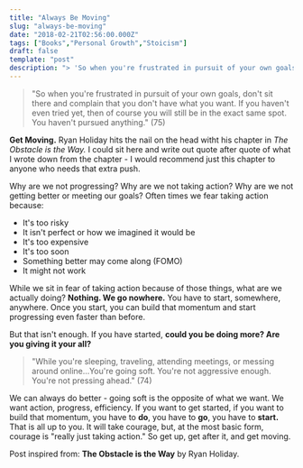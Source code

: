 ```yaml
---
title: "Always Be Moving"
slug: "always-be-moving"
date: "2018-02-21T02:56:00.000Z"
tags: ["Books","Personal Growth","Stoicism"]
draft: false
template: "post"
description: "> 'So when you're frustrated in pursuit of your own goals, don't sit there and complain that you don't have what you want. If you haven't even tried yet, then of course you will still be in the exact..."
---
```


> "So when you're frustrated in pursuit of your own goals, don't sit there and complain that you don't have what you want. If you haven't even tried yet, then of course you will still be in the exact same spot. You haven't pursued anything." (75)

**Get Moving.** Ryan Holiday hits the nail on the head witht his chapter in *The Obstacle is the Way.* I could sit here and write out quote after quote of what I wrote down from the chapter - I would recommend just this chapter to anyone who needs that extra push.

Why are we not progressing? Why are we not taking action? Why are we not getting better or meeting our goals? Often times we fear taking action because:

- It's too risky
- It isn't perfect or how we imagined it would be
- It's too expensive
- It's too soon
- Something better may come along (FOMO)
- It might not work

While we sit in fear of taking action because of those things, what are we actually doing? **Nothing. We go nowhere.** You have to start, somewhere, anywhere. Once you start, you can build that momentum and start progressing even faster than before.

But that isn't enough. If you have started, **could you be doing more? Are you giving it your all?**

> "While you're sleeping, traveling, attending meetings, or messing around online...You're going soft. You're not aggressive enough. You're not pressing ahead." (74)

We can always do better - going soft is the opposite of what we want. We want action, progress, efficiency. If you want to get started, if you want to build that momentum, you have to **do**, you have to **go**, you have to **start.** That is all up to you. It will take courage, but, at the most basic form, courage is "really just taking action." So get up, get after it, and get moving.


Post inspired from: **The Obstacle is the Way** by Ryan Holiday.
